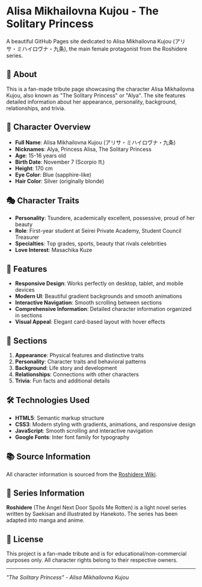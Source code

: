 # Alisa Mikhailovna Kujou - The Solitary Princess

A beautiful GitHub Pages site dedicated to Alisa Mikhailovna Kujou (アリサ・ミハイロヴナ・九条), the main female protagonist from the Roshidere series.

## 🌟 About

This is a fan-made tribute page showcasing the character Alisa Mikhailovna Kujou, also known as "The Solitary Princess" or "Alya". The site features detailed information about her appearance, personality, background, relationships, and trivia.

## 📖 Character Overview

- **Full Name**: Alisa Mikhailovna Kujou (アリサ・ミハイロヴナ・九条)
- **Nicknames**: Alya, Princess Alisa, The Solitary Princess
- **Age**: 15-16 years old
- **Birth Date**: November 7 (Scorpio ♏)
- **Height**: 170 cm
- **Eye Color**: Blue (sapphire-like)
- **Hair Color**: Silver (originally blonde)

## 🎭 Character Traits

- **Personality**: Tsundere, academically excellent, possessive, proud of her beauty
- **Role**: First-year student at Seirei Private Academy, Student Council Treasurer
- **Specialties**: Top grades, sports, beauty that rivals celebrities
- **Love Interest**: Masachika Kuze

## 🎨 Features

- **Responsive Design**: Works perfectly on desktop, tablet, and mobile devices
- **Modern UI**: Beautiful gradient backgrounds and smooth animations
- **Interactive Navigation**: Smooth scrolling between sections
- **Comprehensive Information**: Detailed character information organized in sections
- **Visual Appeal**: Elegant card-based layout with hover effects

## 📱 Sections

1. **Appearance**: Physical features and distinctive traits
2. **Personality**: Character traits and behavioral patterns
3. **Background**: Life story and development
4. **Relationships**: Connections with other characters
5. **Trivia**: Fun facts and additional details

## 🛠️ Technologies Used

- **HTML5**: Semantic markup structure
- **CSS3**: Modern styling with gradients, animations, and responsive design
- **JavaScript**: Smooth scrolling and interactive navigation
- **Google Fonts**: Inter font family for typography

## 📚 Source Information

All character information is sourced from the [Roshidere Wiki](https://roshidere.fandom.com/wiki/Alisa_Mikhailovna_Kujou).

## 🎯 Series Information

**Roshidere** (The Angel Next Door Spoils Me Rotten) is a light novel series written by Saekisan and illustrated by Hanekoto. The series has been adapted into manga and anime.

## 📄 License

This project is a fan-made tribute and is for educational/non-commercial purposes only. All character rights belong to their respective owners.


---

*"The Solitary Princess" - Alisa Mikhailovna Kujou*

